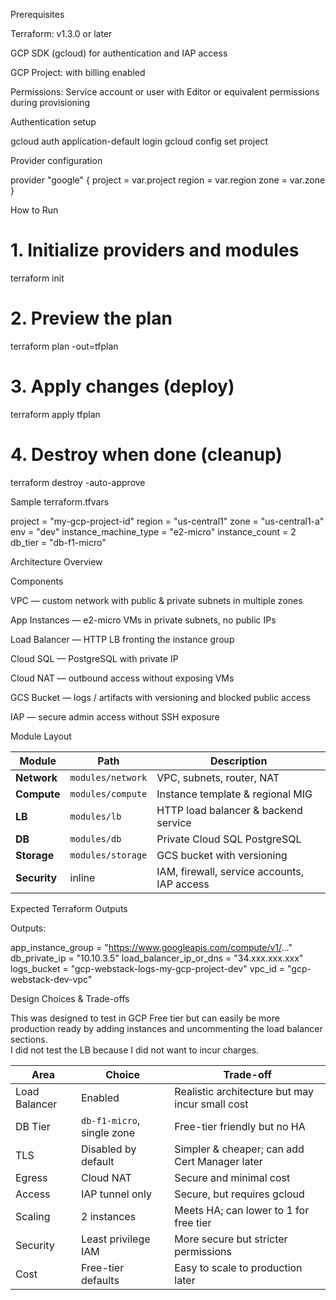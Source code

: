 Prerequisites

Terraform: v1.3.0 or later

GCP SDK (gcloud) for authentication and IAP access

GCP Project: with billing enabled

Permissions: Service account or user with Editor or equivalent permissions during provisioning

Authentication setup

gcloud auth application-default login
gcloud config set project <your-gcp-project-id>

Provider configuration

provider "google" {
  project = var.project
  region  = var.region
  zone    = var.zone
}


How to Run

# 1. Initialize providers and modules
terraform init

# 2. Preview the plan
terraform plan -out=tfplan

# 3. Apply changes (deploy)
terraform apply tfplan

# 4. Destroy when done (cleanup)
terraform destroy -auto-approve


Sample terraform.tfvars

project = "my-gcp-project-id"
region  = "us-central1"
zone    = "us-central1-a"
env     = "dev"
instance_machine_type = "e2-micro"
instance_count = 2
db_tier = "db-f1-micro"


Architecture Overview

Components

VPC — custom network with public & private subnets in multiple zones

App Instances — e2-micro VMs in private subnets, no public IPs

Load Balancer — HTTP LB fronting the instance group

Cloud SQL — PostgreSQL with private IP

Cloud NAT — outbound access without exposing VMs

GCS Bucket — logs / artifacts with versioning and blocked public access

IAP — secure admin access without SSH exposure


Module Layout

| Module       | Path              | Description                                 |
| ------------ | ----------------- | ------------------------------------------- |
| **Network**  | `modules/network` | VPC, subnets, router, NAT                   |
| **Compute**  | `modules/compute` | Instance template & regional MIG            |
| **LB**       | `modules/lb`      | HTTP load balancer & backend service        |
| **DB**       | `modules/db`      | Private Cloud SQL PostgreSQL                |
| **Storage**  | `modules/storage` | GCS bucket with versioning                  |
| **Security** | inline            | IAM, firewall, service accounts, IAP access |


Expected Terraform Outputs

Outputs:

app_instance_group        = "https://www.googleapis.com/compute/v1/..."
db_private_ip             = "10.10.3.5"
load_balancer_ip_or_dns   = "34.xxx.xxx.xxx"
logs_bucket               = "gcp-webstack-logs-my-gcp-project-dev"
vpc_id                    = "gcp-webstack-dev-vpc"


Design Choices & Trade-offs

This was designed to test in GCP Free tier but can easily be more production ready by adding instances and uncommenting the load balancer sections.  
I did not test the LB because I did not want to incur charges. 


| Area          | Choice                     | Trade-off                                       |
| ------------- | -------------------------- | ----------------------------------------------- |
| Load Balancer | Enabled                    | Realistic architecture but may incur small cost |
| DB Tier       | `db-f1-micro`, single zone | Free-tier friendly but no HA                    |
| TLS           | Disabled by default        | Simpler & cheaper; can add Cert Manager later   |
| Egress        | Cloud NAT                  | Secure and minimal cost                         |
| Access        | IAP tunnel only            | Secure, but requires gcloud                     |
| Scaling       | 2 instances                | Meets HA; can lower to 1 for free tier          |
| Security      | Least privilege IAM        | More secure but stricter permissions            |
| Cost          | Free-tier defaults         | Easy to scale to production later               |
